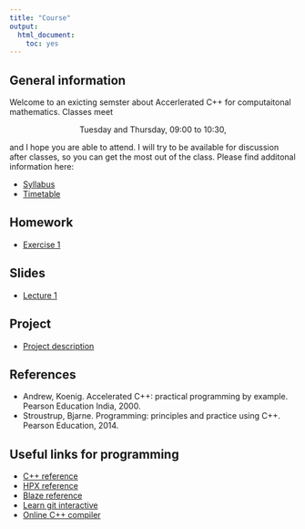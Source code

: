 ```yaml
---
title: "Course"
output:
  html_document:
    toc: yes
---
```


## General information

Welcome to an exicting semster about Accerlerated C++ for computaitonal mathematics. Classes meet

<center>Tuesday and Thursday, 09:00 to 10:30,</center>

and I hope you are able to attend. I will try to be available for discussion after classes, so you can get the most out of the class. Please find additonal information here:

* [Syllabus](syllabus.pdf)
* [Timetable](timetable.pdf)

## Homework

* [Exercise 1]()

## Slides

* [Lecture 1]()

## Project

* [Project description]()

## References

* Andrew, Koenig. Accelerated C++: practical programming by example. Pearson Education India, 2000.
* Stroustrup, Bjarne. Programming: principles and practice using C++. Pearson Education, 2014.

## Useful links for programming

* [C++ reference](https://en.cppreference.com/w/)
* [HPX reference](https://stellar-group.github.io/hpx/docs/sphinx/latest/html/index.html)
* [Blaze reference](https://bitbucket.org/blaze-lib/blaze/wiki/Getting_Started)
* [Learn git interactive](https://learngitbranching.js.org/)
* [Online C++ compiler](https://wandbox.org/)


